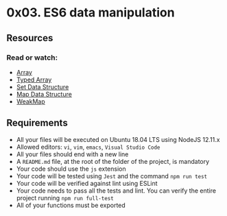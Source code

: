 # 0x03. ES6 data manipulation

## Resources
### Read or watch:

+ [Array](https://developer.mozilla.org/en-US/docs/Web/JavaScript/Reference/Global_Objects/Array)
+ [Typed Array](https://developer.mozilla.org/en-US/docs/Web/JavaScript/Guide/Typed_arrays)
+ [Set Data Structure](https://developer.mozilla.org/en-US/docs/Web/JavaScript/Reference/Global_Objects/Set)
+ [Map Data Structure](https://developer.mozilla.org/en-US/docs/Web/JavaScript/Reference/Global_Objects/Map)
+ [WeakMap](https://developer.mozilla.org/en-US/docs/Web/JavaScript/Reference/Global_Objects/WeakMap)


## Requirements
+ All your files will be executed on Ubuntu 18.04 LTS using NodeJS 12.11.x
+ Allowed editors: `vi`, `vim`, `emacs`, `Visual Studio Code`
+ All your files should end with a new line
+ A `README.md` file, at the root of the folder of the project, is mandatory
+ Your code should use the `js` extension
+ Your code will be tested using `Jest` and the command `npm run test`
+ Your code will be verified against lint using ESLint
+ Your code needs to pass all the tests and lint. You can verify the entire project running `npm run full-test`
+ All of your functions must be exported


